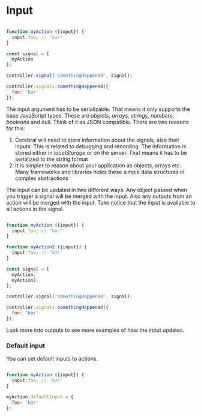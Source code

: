 # Input

```javascript

function myAction ({input}) {
  input.foo; // "bar"
}

const signal = [
  myAction
];

controller.signal('somethingHappened', signal);

controller.signals.somethingHappened({
  foo: 'bar'
});
```

The input argument has to be serializable. That means it only supports the base JavaScript types. These are *objects*, *arrays*, *strings*, *numbers*, *booleans* and *null*. Think of it as JSON compatible. There are two reasons for this:

1. Cerebral will need to store information about the signals, also their inputs. This is related to debugging and recording. The information is stored either in *localStorage* or on the server. That means it has to be serialized to the string format
2. It is simpler to reason about your application as objects, arrays etc. Many frameworks and libraries hides these simple data structures in complex abstractions

The input can be updated in two different ways. Any object passed when you trigger a signal will be merged with the input. Also any outputs from an action will be merged with the input. Take notice that the input is available to all actions in the signal.

```javascript

function myAction ({input}) {
  input.foo; // "bar"
}

function myAction2 ({input}) {
  input.foo; // "bar"
}

const signal = [
  myAction,
  myAction2
];

controller.signal('somethingHappened', signal);

controller.signals.somethingHappened({
  foo: 'bar'
});
```

Look more into outputs to see more examples of how the input updates.

### Default input
You can set default inputs to actions.

```javascript

function myAction ({input}) {
  input.foo; // "bar"
}

myAction.defaultInput = {
  foo: 'bar'
};
```
